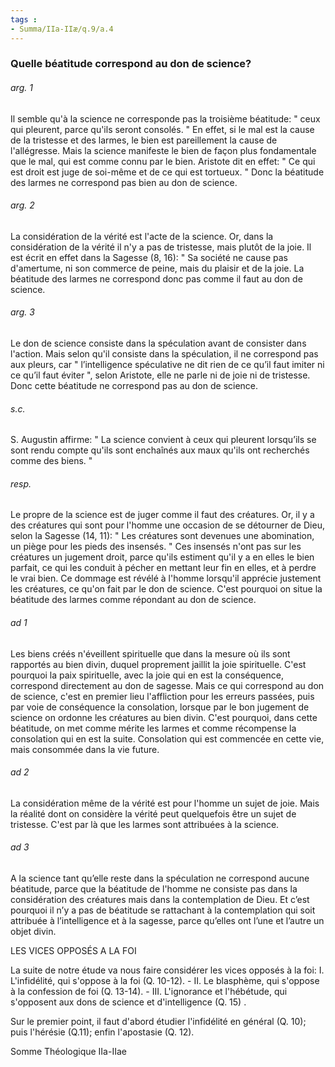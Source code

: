 ```yaml
---
tags : 
- Summa/IIa-IIæ/q.9/a.4
---
```


### Quelle béatitude correspond au don de science?

###### arg. 1
Il semble qu'à la science ne corresponde pas la troisième béatitude: " ceux qui pleurent, parce qu'ils seront consolés. " En effet, si le mal est la cause de la tristesse et des larmes, le bien est pareillement la cause de l'allégresse. Mais la science manifeste le bien de façon plus fondamentale que le mal, qui est comme connu par le bien. Aristote dit en effet: " Ce qui est droit est juge de soi-même et de ce qui est tortueux. " Donc la béatitude des larmes ne correspond pas bien au don de science. 

###### arg. 2
La considération de la vérité est l'acte de la science. Or, dans la considération de la vérité il n'y a pas de tristesse, mais plutôt de la joie. Il est écrit en effet dans la Sagesse (8, 16): " Sa société ne cause pas d'amertume, ni son commerce de peine, mais du plaisir et de la joie. La béatitude des larmes ne correspond donc pas comme il faut au don de science. 

###### arg. 3
Le don de science consiste dans la spéculation avant de consister dans l'action. Mais selon qu'il consiste dans la spéculation, il ne correspond pas aux pleurs, car " l’intelligence spéculative ne dit rien de ce qu’il faut imiter ni ce qu’il faut éviter ", selon Aristote, elle ne parle ni de joie ni de tristesse. Donc cette béatitude ne correspond pas au don de science. 

###### s.c.
S. Augustin affirme: " La science convient à ceux qui pleurent lorsqu’ils se sont rendu compte qu'ils sont enchaînés aux maux qu'ils ont recherchés comme des biens. " 

###### resp.
Le propre de la science est de juger comme il faut des créatures. Or, il y a des créatures qui sont pour l'homme une occasion de se détourner de Dieu, selon la Sagesse (14, 11): " Les créatures sont devenues une abomination, un piège pour les pieds des insensés. " Ces insensés n'ont pas sur les créatures un jugement droit, parce qu'ils estiment qu'il y a en elles le bien parfait, ce qui les conduit à pécher en mettant leur fin en elles, et à perdre le vrai bien. Ce dommage est révélé à l'homme lorsqu'il apprécie justement les créatures, ce qu'on fait par le don de science. C'est pourquoi on situe la béatitude des larmes comme répondant au don de science. 

###### ad 1
Les biens créés n'éveillent spirituelle que dans la mesure où ils sont rapportés au bien divin, duquel proprement jaillit la joie spirituelle. C'est pourquoi la paix spirituelle, avec la joie qui en est la conséquence, correspond directement au don de sagesse. Mais ce qui correspond au don de science, c'est en premier lieu l'affliction pour les erreurs passées, puis par voie de conséquence la consolation, lorsque par le bon jugement de science on ordonne les créatures au bien divin. C'est pourquoi, dans cette béatitude, on met comme mérite les larmes et comme récompense la consolation qui en est la suite. Consolation qui est commencée en cette vie, mais consommée dans la vie future. 

###### ad 2
La considération même de la vérité est pour l'homme un sujet de joie. Mais la réalité dont on considère la vérité peut quelquefois être un sujet de tristesse. C'est par là que les larmes sont attribuées à la science. 

###### ad 3
A la science tant qu’elle reste dans la spéculation ne correspond aucune béatitude, parce que la béatitude de l'homme ne consiste pas dans la considération des créatures mais dans la contemplation de Dieu. Et c’est pourquoi il n’y a pas de béatitude se rattachant à la contemplation qui soit attribuée à l’intelligence et à la sagesse, parce qu’elles ont l’une et l’autre un objet divin. 

LES VICES OPPOSÉS A LA FOI 

La suite de notre étude va nous faire considérer les vices opposés à la foi: I. L'infidélité, qui s'oppose à la foi (Q. 10-12). - II. Le blasphème, qui s'oppose à la confession de foi (Q. 13-14). - III. L'ignorance et l'hébétude, qui s'opposent aux dons de science et d'intelligence (Q. 15) . 

Sur le premier point, il faut d'abord étudier l'infidélité en général (Q. 10); puis l'hérésie (Q.11); enfin l'apostasie (Q. 12). 

Somme Théologique IIa-IIae 

